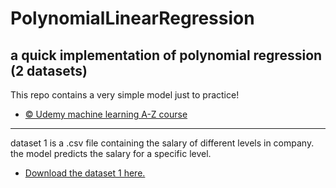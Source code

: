 # PolynomialLinearRegression
a quick implementation of polynomial regression (2 datasets)
-----------------------------------------------------------------------------------------------
This repo contains a very simple model just to practice!
* [© Udemy machine learning A-Z course](https://www.udemy.com/course/machinelearning/) 
_____________________________________________________________________________________________________
dataset 1 is a .csv file containing the salary of different levels in company. the model predicts the salary for a specific level.
* [Download the dataset 1 here.](https://drive.google.com/file/d/1yh0czthElsIRsngDDre8tNqqppL-sYHP/view?usp=sharing) 
